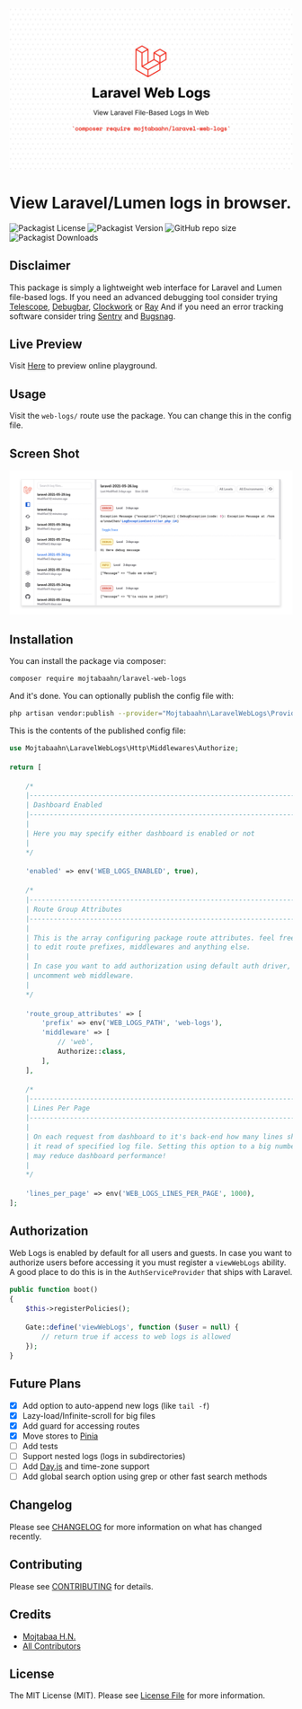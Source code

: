 ![Banner](https://github.com/mojtabaahn/laravel-web-logs/blob/main/banner.jpeg?raw=true)

# View Laravel/Lumen logs in browser.

![Packagist License](https://img.shields.io/packagist/l/mojtabaahn/laravel-web-logs?style=for-the-badge)
![Packagist Version](https://img.shields.io/packagist/v/mojtabaahn/laravel-web-logs?style=for-the-badge)
![GitHub repo size](https://img.shields.io/github/repo-size/mojtabaahn/laravel-web-logs?style=for-the-badge)
![Packagist Downloads](https://img.shields.io/packagist/dt/mojtabaahn/laravel-web-logs?style=for-the-badge)

## Disclaimer
This package is simply a lightweight web interface for Laravel and Lumen file-based logs.
If you need an advanced debugging tool consider trying [Telescope](https://laravel.com/docs/8.x/telescope), [Debugbar](https://github.com/barryvdh/laravel-debugbar), [Clockwork](https://github.com/itsgoingd/clockwork) or [Ray](https://myray.app/)
And if you need an error tracking software consider tring [Sentry](https://sentry.io/) and [Bugsnag](https://www.bugsnag.com/).

## Live Preview
Visit [Here](https://web-logs.snowthen.ir/web-logs) to preview online playground.

## Usage
Visit the `web-logs/` route use the package. You can change this in the config file.

## Screen Shot
![screen shot](https://raw.githubusercontent.com/mojtabaahn/laravel-web-logs/main/screenshot.png?raw=true)

## Installation

You can install the package via composer:

```bash
composer require mojtabaahn/laravel-web-logs
```

And it's done.
You can optionally publish the config file with:

```bash
php artisan vendor:publish --provider="Mojtabaahn\LaravelWebLogs\Providers\LaravelWebLogsServiceProvider" --tag="config"
```

This is the contents of the published config file:

```php
use Mojtabaahn\LaravelWebLogs\Http\Middlewares\Authorize;

return [

    /*
    |--------------------------------------------------------------------------
    | Dashboard Enabled
    |--------------------------------------------------------------------------
    |
    | Here you may specify either dashboard is enabled or not
    |
    */

    'enabled' => env('WEB_LOGS_ENABLED', true),

    /*
    |--------------------------------------------------------------------------
    | Route Group Attributes
    |--------------------------------------------------------------------------
    |
    | This is the array configuring package route attributes. feel free
    | to edit route prefixes, middlewares and anything else.
    |
    | In case you want to add authorization using default auth driver,
    | uncomment web middleware.
    |
    */

    'route_group_attributes' => [
        'prefix' => env('WEB_LOGS_PATH', 'web-logs'),
        'middleware' => [
            // 'web',
            Authorize::class,
        ],
    ],

    /*
    |--------------------------------------------------------------------------
    | Lines Per Page
    |--------------------------------------------------------------------------
    |
    | On each request from dashboard to it's back-end how many lines should
    | it read of specified log file. Setting this option to a big number
    | may reduce dashboard performance!
    |
    */

    'lines_per_page' => env('WEB_LOGS_LINES_PER_PAGE', 1000),
];
```

## Authorization

Web Logs is enabled by default for all users and guests. In case you want to authorize users before accessing it you must register a `viewWebLogs` ability. A good place to do this is in the `AuthServiceProvider` that ships with Laravel.

```php
public function boot()
{
    $this->registerPolicies();

    Gate::define('viewWebLogs', function ($user = null) {
        // return true if access to web logs is allowed
    });
}
```

## Future Plans
- [x] Add option to auto-append new logs (like `tail -f`)
- [x] Lazy-load/Infinite-scroll for big files
- [x] Add guard for accessing routes
- [x] Move stores to [Pinia](https://pinia.esm.dev/)
- [ ] Add tests
- [ ] Support nested logs (logs in subdirectories)
- [ ] Add [Day.js](https://day.js.org/) and time-zone support
- [ ] Add global search option using grep or other fast search methods

## Changelog

Please see [CHANGELOG](CHANGELOG.md) for more information on what has changed recently.

## Contributing

Please see [CONTRIBUTING](.github/CONTRIBUTING.md) for details.

## Credits

- [Mojtabaa H.N.](https://github.com/mojtabaahn)
- [All Contributors](../../contributors)

## License

The MIT License (MIT). Please see [License File](LICENSE.md) for more information.

